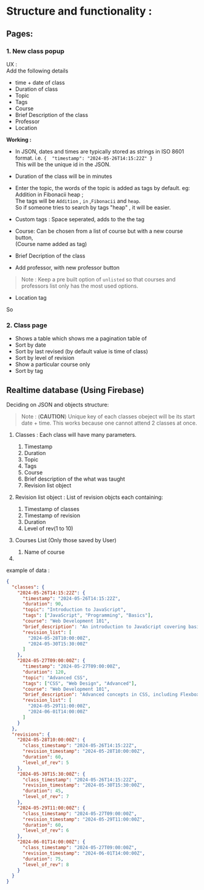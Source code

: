 # Structure and functionality : 

## Pages:

### 1. New class popup

UX :  
Add the following details
- time + date of class
- Duration of class
- Topic
- Tags
- Course
- Brief Description of the class
- Professor
- Location

**Working :** 

- In JSON, dates and times are typically stored as strings in ISO 8601 format. i.e. ```{  "timestamp": "2024-05-26T14:15:22Z" }```   
This will be the unique id in the JSON.

- Duration of the class will be in minutes

- Enter the topic, the words of the topic is added as tags by default. eg: Addition in Fibonacii heap ;  
The tags will be `Addition` , `in` ,`Fibonacii` and `heap`.  
So if someone tries to search by tags "heap" , it will be easier.

- Custom tags : Space seperated, adds to the the tag

- Course: Can be chosen from a list of course but with a new course button,  
(Course name added as tag)

- Brief Decription of the class

- Add professor, with new professor button

> Note : Keep a pre built option of `unlisted` so that courses and professors list only has the most used options.

- Location tag

So 

### 2. Class page

- Shows a table which shows me a pagination table of 
- Sort by date
- Sort by last revised (by default value is time of class)
- Sort by level of revision
- Show a particular course only
- Sort by tag


## Realtime database (Using Firebase)

Deciding on JSON and objects structure:

>Note : (**CAUTION**) Unique key of each classes obeject will be its start date + time. This works because one cannot attend 2 classes at once.

1. Classes : Each class will have many parameters.
    1. Timestamp
    2. Duration
    3. Topic
    4. Tags
    5. Course
    6. Brief description of the what was taught
    7. Revision list object

2. Revision list object :
    List of revision objcts each containing:
    1. Timestamp of classes
    2. Timestamp of revision
    3. Duration
    4. Level of rev(1 to 10)

3. Courses List (Only those saved by User)
    1. Name of course
4. 


example of data : 

```json
{
  "classes": {
    "2024-05-26T14:15:22Z": {
      "timestamp": "2024-05-26T14:15:22Z",
      "duration": 90,
      "topic": "Introduction to JavaScript",
      "tags": ["JavaScript", "Programming", "Basics"],
      "course": "Web Development 101",
      "brief_description": "An introduction to JavaScript covering basic syntax, variables, and data types.",
      "revision_list": [
        "2024-05-28T10:00:00Z",
        "2024-05-30T15:30:00Z"
      ]
    },
    "2024-05-27T09:00:00Z": {
      "timestamp": "2024-05-27T09:00:00Z",
      "duration": 120,
      "topic": "Advanced CSS",
      "tags": ["CSS", "Web Design", "Advanced"],
      "course": "Web Development 101",
      "brief_description": "Advanced concepts in CSS, including Flexbox, Grid, and responsive design.",
      "revision_list": [
        "2024-05-29T11:00:00Z",
        "2024-06-01T14:00:00Z"
      ]
    }
  },
  "revisions": {
    "2024-05-28T10:00:00Z": {
      "class_timestamp": "2024-05-26T14:15:22Z",
      "revision_timestamp": "2024-05-28T10:00:00Z",
      "duration": 60,
      "level_of_rev": 5
    },
    "2024-05-30T15:30:00Z": {
      "class_timestamp": "2024-05-26T14:15:22Z",
      "revision_timestamp": "2024-05-30T15:30:00Z",
      "duration": 45,
      "level_of_rev": 7
    },
    "2024-05-29T11:00:00Z": {
      "class_timestamp": "2024-05-27T09:00:00Z",
      "revision_timestamp": "2024-05-29T11:00:00Z",
      "duration": 60,
      "level_of_rev": 6
    },
    "2024-06-01T14:00:00Z": {
      "class_timestamp": "2024-05-27T09:00:00Z",
      "revision_timestamp": "2024-06-01T14:00:00Z",
      "duration": 75,
      "level_of_rev": 8
    }
  }
}

```


